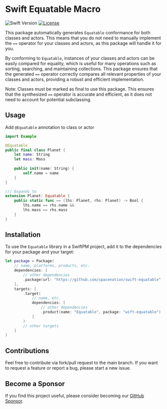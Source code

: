# Swift Equatable Macro
![Swift Version](https://img.shields.io/badge/Swift-5.10-DE5D43)
[![License](https://img.shields.io/badge/License-MIT-blue)](LICENSE)

This package automatically generates `Equatable` conformance for both classes and actors. This means that you do not need to manually implement the `==` operator for your classes and actors, as this package will handle it for you.

By conforming to `Equatable`, instances of your classes and actors can be easily compared for equality, which is useful for many operations such as sorting, searching, and maintaining collections. This package ensures that the generated `==` operator correctly compares all relevant properties of your classes and actors, providing a robust and efficient implementation.

Note: Classes must be marked as final to use this package. This ensures that the synthesized `==` operator is accurate and efficient, as it does not need to account for potential subclassing.

## Usage

Add `@Equatable` annotation to class or actor 

```swift
import Example

@Equatable
public final class Planet {
    let name: String
    let mass: Mass
    
    public init(name: String) {
        self.name = name
    }
}

/// Expands to
extension Planet: Equatable {
    public static func == (lhs: Planet, rhs: Planet) -> Bool {
        lhs.name == rhs.name &&
        lhs.mass == rhs.mass
    }
}
```

## Installation

To use the `Equatable` library in a SwiftPM project, 
add it to the dependencies for your package and your target:

```swift
let package = Package(
    // name, platforms, products, etc.
    dependencies: [
        // other dependencies
        .package(url: "https://github.com/spacenation/swift-equatable", from: "1.0.0"),
    ],
    targets: [
        .target(
            // name, etc.
            dependencies: [
                // other dependencies
                .product(name: "Equatable", package: "wift-equatable")
            ]
        )
        // other targets
    ]
)
```

## Contributions

Feel free to contribute via fork/pull request to the main branch. If you want to request a feature or report a bug, please start a new issue.

## Become a Sponsor

If you find this project useful, please consider becoming our [GitHub Sponsor](https://github.com/sponsors/spacenation).
